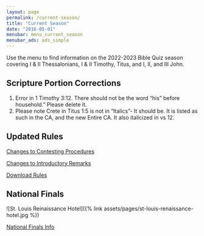 ```yaml
---
layout: page
permalink: /current-season/
title: "Current Season"
date: "2016-05-01"
menubar: menu_current_season
menubar_ads: ads_simple
---
```


Use the menu to find information on the 2022-2023 Bible Quiz season covering I & II Thessalonians, I & II Timothy, Titus, and I, II, and III John.

## Scripture Portion Corrections

1. Error in 1 Timothy 3:12. There should not be the word “his” before household.” Please delete it.
2. Please note Crete in Titus 1:5 is not in “Italics”- It should be. It is listed as such in the CA, and the new Entire CA. It also italicized in vs 12.


## Updated Rules

<a href="{% link _pages/contesting-changes %}" class="button is-primary">Changes to Contesting Procedures</a>

<a href="{% link _pages/changes-to-the-rulebook-for-the-2022-2023-season.md %}" class="button is-primary">Changes to Introductory Remarks</a>

<a href="{% link assets/2022/22-23-BQ-Rules.pdf %}" class="button is-primary">Download Rules</a>


## National Finals

![St. Louis Reinaissance Hotel]({% link assets/pages/st-louis-renaissance-hotel.jpg %})

<a href="{% link _pages/national-finals.md %}" class="button is-primary">National Finals Info</a>
